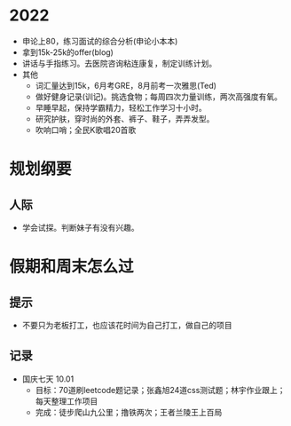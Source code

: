 # 2022
+ 申论上80，练习面试的综合分析(申论小本本)
+ 拿到15k-25k的offer(blog)
+ 讲话与手指练习。去医院咨询粘连康复，制定训练计划。
+ 其他
  + 词汇量达到15k，6月考GRE，8月前考一次雅思(Ted)
  + 做好健身记录(训记)。挑选食物；每周四次力量训练，两次高强度有氧。
  + 早睡早起，保持学霸精力，轻松工作学习十小时。
  + 研究护肤，穿时尚的外套、裤子、鞋子，弄弄发型。
  + 吹响口哨；全民K歌唱20首歌
  

# 规划纲要


## 人际
+ 学会试探。判断妹子有没有兴趣。


# 假期和周末怎么过
## 提示
+ 不要只为老板打工，也应该花时间为自己打工，做自己的项目

## 记录
+ 国庆七天 10.01
  + 目标：70道刷leetcode题记录；张鑫旭24道css测试题；林宇作业跟上；每天整理工作项目
  + 完成：徒步爬山九公里；撸铁两次；王者兰陵王上百局